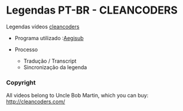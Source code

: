 # Legendas PT-BR - CLEANCODERS

Legendas vídeos [cleancoders](https://cleancoders.com/videos)

* Programa utilizado :[Aegisub](http://www.aegisub.org/)

* Processo 
    * Tradução / Transcript
    * Sincronização da legenda
    

### Copyright
All videos belong to Uncle Bob Martin, which you can buy: http://cleancoders.com/
